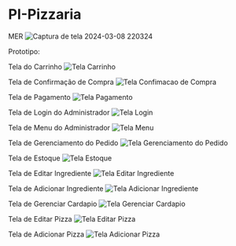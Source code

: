 # PI-Pizzaria
MER
![Captura de tela 2024-03-08 220324](https://github.com/Guilherme-Kaua-Silva/PI-Pizzaria/assets/145725352/341816d8-09f2-417a-a1ce-681a19e5a724)

Prototipo:

Tela do Carrinho
![Tela Carrinho](images/Carrinho.png)

Tela de Confirmação de Compra
![Tela Confimacao de Compra](images/Confirmar_Compra.png)

Tela de Pagamento
![Tela Pagamento](images/Pagamento.png)

Tela de Login do Administrador
![Tela Login](images/Login.png)

Tela de Menu do Administrador
![Tela Menu](images/Menu.png)

Tela de Gerenciamento do Pedido
![Tela Gerenciamento do Pedido](images/Gerenciar_Pedido.png)

Tela de Estoque
![Tela Estoque](images/Estoque.png)

Tela de Editar Ingrediente
![Tela Editar Ingrediente](images/Editar_Ingrediente.png)

Tela de Adicionar Ingrediente
![Tela Adicionar Ingrediente](images/Adicionar_Ingrediente.png)

Tela de Gerenciar Cardapio
![Tela Gerenciar Cardapio](images/Gerenciar_Cardapio.png)

Tela de Editar Pizza
![Tela Editar Pizza](images/Editar_Pizza.png)

Tela de Adicionar Pizza
![Tela Adicionar Pizza](images/Adicionar_Pizza.png)
